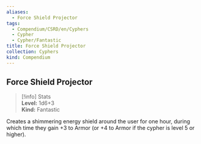 ```yaml
---
aliases:
  - Force Shield Projector
tags:
  - Compendium/CSRD/en/Cyphers
  - Cypher
  - Cypher/Fantastic
title: Force Shield Projector
collection: Cyphers
kind: Compendium
---
```

## Force Shield Projector  
>[!info] Stats  
> **Level:** 1d6+3  
> **Kind:** Fantastic
  
Creates a shimmering energy shield around the user for one hour, during which time they gain +3 to Armor (or +4 to Armor if the cypher is level 5 or higher).